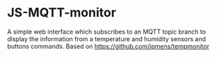 # JS-MQTT-monitor
A simple web interface which subscribes to an MQTT topic branch to display the information from a temperature and humidity sensors and buttons commands. Based on https://github.com/jpmens/tempmonitor
